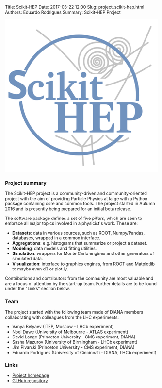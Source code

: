 Title: Scikit-HEP
Date: 2017-03-22 12:00
Slug: project_scikit-hep.html
Authors: Eduardo Rodrigues
Summary: Scikit-HEP Project

[![Scikit-HEP project logo](../images/scikit-hep.svg)](http://scikit-hep.org)


### Project summary

The Scikit-HEP project is a community-driven and community-oriented project
with the aim of providing Particle Physics at large with a Python package
containing core and common tools. The project started in Autumn 2016
and is presently being prepared for an initial beta release.

The software package defines a set of five *pillars*, which are seen to embrace
all major topics involved in a physicist's work. These are:

- **Datasets**: data in various sources, such as ROOT, Numpy/Pandas, databases, wrapped in a common interface.
- **Aggregations**: e.g. histograms that summarize or project a dataset.
- **Modeling**: data models and fitting utilities.
- **Simulation**: wrappers for Monte Carlo engines and other generators of simulated data.
- **Visualization**: interface to graphics engines, from ROOT and Matplotlib to maybe even d3 or plot.ly.

Contributions and contributors from the community are most valuable and are a focus of attention
by the start-up team. Further details are to be found under the "Links" section below.


### Team

The project started with the following team made of DIANA members
collaborating with colleagues from the LHC experiments:

- Vanya Belyaev (ITEP, Moscow - LHCb experiment)
- Noel Dawe (University of Melbourne - ATLAS experiment)
- David Lange (Princeton University - CMS experiment, DIANA)
- Sasha Mazurov (University of Birmingham - LHCb experiment)
- Jim Pivarski (Princeton University - CMS experiment, DIANA)
- Eduardo Rodrigues (University of Cincinnati - DIANA, LHCb experiment)


### Links

- [Project homepage](http://scikit-hep.org)
- [GitHub repository](https://github.com/scikit-hep/scikit-hep/)
